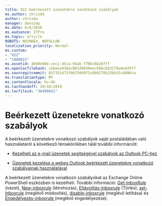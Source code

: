 ```yaml
---
title: 922 beérkezett üzenetekre vonatkozó szabályok
ms.author: chrisda
author: chrisda
manager: dansimp
ms.date: 6/6/2018
ms.audience: ITPro
ms.topic: article
ROBOTS: NOINDEX, NOFOLLOW
localization_priority: Normal
ms.custom:
- "922"
- "1800021"
ms.assetid: 469de984-cec1-45ca-94ab-f70bc6b28fff
ms.openlocfilehash: cebeea438ac881d9930eecb9bcb031f9a6e92977
ms.sourcegitcommit: 037331d71f06750d972c0b6278b23bb15c4806ca
ms.translationtype: MT
ms.contentlocale: hu-HU
ms.lasthandoff: 10/18/2019
ms.locfileid: "36499641"
---
```

# <a name="inbox-rules"></a>Beérkezett üzenetekre vonatkozó szabályok

A beérkezett üzenetekre vonatkozó szabályok saját postaládában való használatáról a következő témakörökben talál további információt:

- [Kezelheti az e-mail üzenetek segítségével szabályok az Outlook PC-hez](https://support.office.com/article/c24f5dea-9465-4df4-ad17-a50704d66c59.aspx)

- [Üzenetek kezelése a webes Outlook beérkezett üzenetekre vonatkozó szabályainak használatával](https://support.office.com/article/8400435c-f14e-4272-9004-1548bb1848f2.aspx)

A beérkezett üzenetekre vonatkozó szabályokat az Exchange Online PowerShell eszközben is kezelheti. További információ: [Get-InboxRule](https://docs.microsoft.com/powershell/module/exchange/mailboxes/get-inboxrule) (nézet), [New-inboxrule](https://docs.microsoft.com/powershell/module/exchange/mailboxes/new-inboxrule) (létrehozás), [Eltávolítás-Inboxrule](https://docs.microsoft.com/powershell/module/exchange/mailboxes/remove-inboxrule) (Törlés), [set-Inboxrule](https://docs.microsoft.com/powershell/module/exchange/mailboxes/set-inboxrule) (meglévő módosítás), [disable-inboxrule](https://docs.microsoft.com/powershell/module/exchange/mailboxes/disable-inboxrule) (meglévő letiltása) és [Engedélyezés-inboxrule ](https://docs.microsoft.com/powershell/module/exchange/mailboxes/enable-inboxrule)(meglévő engedélyezése).
